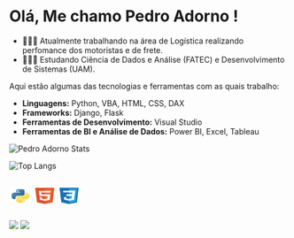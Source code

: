# Olá, Me chamo Pedro Adorno !
- 👨🏽‍💻 Atualmente trabalhando na área de Logística realizando perfomance dos motoristas e de frete.
- 👨🏽‍🎓 Estudando Ciência de Dados e Análise (FATEC) e Desenvolvimento de Sistemas (UAM).
  
 Aqui estão algumas das tecnologias e ferramentas com as quais trabalho:

- **Linguagens:** Python, VBA, HTML, CSS, DAX
- **Frameworks:**  Django,  Flask
- **Ferramentas de Desenvolvimento:** Visual Studio
- **Ferramentas de BI e Análise de Dados:** Power BI, Excel, Tableau
  
![Pedro Adorno Stats](https://github-readme-stats.vercel.app/api?username=pedro-adorno&show_icons=true&theme=dark)

![Top Langs](https://github-readme-stats.vercel.app/api/top-langs/?username=pedro-adorno&layout=compact&theme=dark)

<div style="display: inline_block"><br>
  <img align="center" alt="Rafa-Python" height="30" width="40" src="https://raw.githubusercontent.com/devicons/devicon/master/icons/python/python-original.svg">   
  <img align="center" alt="Rafa-HTML" height="30" width="40" src="https://raw.githubusercontent.com/devicons/devicon/master/icons/html5/html5-original.svg">
  <img align="center" alt="Rafa-CSS" height="30" width="40" src="https://raw.githubusercontent.com/devicons/devicon/master/icons/css3/css3-original.svg">
</div>
  
  ##
 
<div> 
  <a href = "mailto:pedro.malagutti11@gmail.com"><img src="https://img.shields.io/badge/-Gmail-%23333?style=for-the-badge&logo=gmail&logoColor=white" target="_blank"></a>
  <a href="https://www.linkedin.com/in/pedro-adorno" target="_blank"><img src="https://img.shields.io/badge/-LinkedIn-%230077B5?style=for-the-badge&logo=linkedin&logoColor=white" target="_blank"></a>   
</div>
